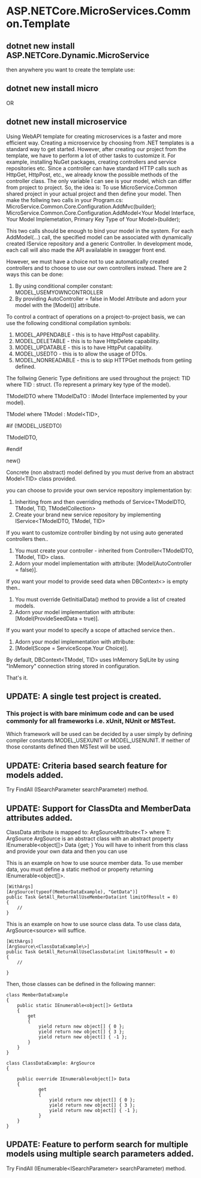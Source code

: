 # ASP.NETCore.MicroServices.Common.Template

## dotnet new install ASP.NETCore.Dynamic.MicroService 

then anywhere you want to create the template use:

## dotnet new install micro
OR
## dotnet new install microservice

Using WebAPI template for creating microservices is a faster and more efficient way.
Creating a microservice by choosing from .NET templates is a standard way to get started. 
However, after creating our project from the template, we have to perform a lot of other tasks to customize it. 
For example, installing NuGet packages, creating controllers and service repositories etc. 
Since a controller can have standard HTTP calls such as HttpGet, HttpPost, etc., we already know the possible methods of the controller class. 
The only variable I can see is your model, which can differ from project to project. 
So, the idea is: To use MicroService.Common shared project in your actual project and then define your model.
Then make the follwing two calls in your Program.cs:
MicroService.Common.Core.Configuration.AddMvc(builder);
MicroService.Common.Core.Configuration.AddModel\<Your Model Interface, Your Model Implemetation, Primary Key Type of Your Model\>(builder);

This two calls should be enough to bind your model in the system.
For each AddModel(...) call, the specified model can be associated with dynamically created IService repository and a generic Controller.
In development mode, each call will also made the API availalable in swagger front end.

However, we must have a choice not to use automatically created controllers and to choose to use our own controllers instead.
There are 2 ways this can be done:
1. By using conditional compiler constant: MODEL_USEMYOWNCONTROLLER
2. By providing AutoController = false in Model Attribute and adorn your model with the \[Model()\] attribute.

To control a contract of operations on a project-to-project basis, we can use the following conditional compilation symbols:
1. MODEL_APPENDABLE - this is to have HttpPost capability.
2. MODEL_DELETABLE - this is to have HttpDelete capability.
3. MODEL_UPDATABLE - this is to have HttpPut capability.
4. MODEL_USEDTO - this is to allow the usage of DTOs.
5. MODEL_NONREADABLE - this is to skip HTTPGet methods from getiing defined.
    
The follwing Generic Type definitions are used throughout the project:
TID where TID : struct. (To represent a primary key type of the model).

TModelDTO  where TModelDaTO : IModel (Interface implemented by your model).

TModel where TModel : Model\<TID\>,

#if (!MODEL_USEDTO)

TModelDTO,

#endif

new()

Concrete (non abstract) model defined by you must derive from an abstract Model\<TID\> class provided.

you can choose to provide your own service repository implementation by:
1. Inheriting from and then overriding methods of Service\<TModelDTO, TModel, TID, TModelCollection\>
2. Create your brand new service repository by implementing IService\<TModelDTO, TModel, TID\>

If you want to customize controller binding by not using auto generated controllers then.. 
1. You must create your controller - inherited from Controller\<TModelDTO, TModel, TID\> class.
2. Adorn your model implementation with attribute:
   \[Model(AutoController = false)\]. 

If you want your model to provide seed data when DBContext\<\> is empty then.. 
1. You must override GetInitialData() method to provide a list of created models.
2. Adorn your model implementation with attribute: \[Model(ProvideSeedData = true)].

If you want your model to specify a scope of attached service then.. 
1.  Adorn your model implementation with attribute:
2.  \[Model(Scope = ServiceScope.Your Choice)].

By default, DBContext\<TModel, TID\> uses InMemory SqlLite by using "InMemory" connection string stored in configuration.

That's it. 

## UPDATE: A single test project is created.

### This project is with bare minimum code and can be used commonly for all frameworks i.e. xUnit, NUnit or MSTest.

Which framework will be used can be decided by a user simply by defining compiler constants MODEL_USEXUNIT or MODEL_USENUNIT. 
If neither of those constants defined then MSTest will be used.

## UPDATE: Criteria based search feature for models added.

Try FindAll (ISearchParameter searchParameter) method.
  
## UPDATE: Support for ClassDta and MemberData attributes added.

ClassData attribute is mapped to: ArgSourceAttribute\<T\> where T: ArgSource
ArgSource is an abstract class with an abstract property IEnumerable<object[]> Data {get; }
You will have to inherit from this class and provide your own data and then you can use

This is an example on how to use source member data.
To use member data, you must define a static method or property returning IEnumerable<object[]>.


    [WithArgs]
    [ArgSource(typeof(MemberDataExample), "GetData")]
    public Task GetAll_ReturnAllUseMemberData(int limitOfResult = 0)
    {
        //
    }

This is an example on how to use source class data.
To use class data, ArgSource\<source\> will suffice.


    [WithArgs]
    [ArgSource\<ClassDataExample\>]
    public Task GetAll_ReturnAllUseClassData(int limitOfResult = 0)
    {
        //
    
    }
    
 Then, those classes can be defined in the following manner:
 
    class MemberDataExample 
    {
        public static IEnumerable<object[]> GetData   
        {
            get
            {
                yield return new object[] { 0 };
                yield return new object[] { 3 };
                yield return new object[] { -1 };
            }
        }
    }

    class ClassDataExample: ArgSource 
    {

        public override IEnumerable<object[]> Data  
        {
                get
                {
                    yield return new object[] { 0 };
                    yield return new object[] { 3 };
                    yield return new object[] { -1 };
                }
        }
    }

## UPDATE: Feature to perform search for multiple models using multiple search parameters added.

Try FindAll (IEnumerable\<ISearchParameter\> searchParameter) method.
